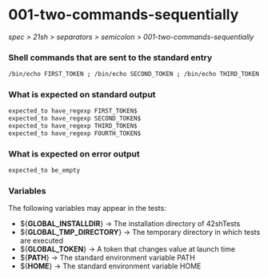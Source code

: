 # 001-two-commands-sequentially

*spec > 21sh > separators > semicolon > 001-two-commands-sequentially*

### Shell commands that are sent to the standard entry

```bash
/bin/echo FIRST_TOKEN ; /bin/echo SECOND_TOKEN ; /bin/echo THIRD_TOKEN ; /bin/echo FOURTH_TOKEN

```

### What is expected on standard output

```bash
expected_to have_regexp FIRST_TOKEN$
expected_to have_regexp SECOND_TOKEN$
expected_to have_regexp THIRD_TOKEN$
expected_to have_regexp FOURTH_TOKEN$
```

### What is expected on error output

```bash
expected_to be_empty

```

### Variables

The following variables may appear in the tests:

* ${**GLOBAL_INSTALLDIR**} -> The installation directory of 42shTests
* ${**GLOBAL_TMP_DIRECTORY**} -> The temporary directory in which tests are executed
* ${**GLOBAL_TOKEN**} -> A token that changes value at launch time
* ${**PATH**} -> The standard environment variable PATH
* ${**HOME**} -> The standard environment variable HOME
